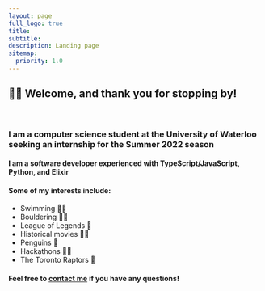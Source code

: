 ```yaml
---
layout: page
full_logo: true
title: 
subtitle: 
description: Landing page
sitemap:
  priority: 1.0
---
```

<h2 class="">🙋‍♂️ Welcome, and thank you for stopping by! </h2>
<br>

### I am a **computer science** student at the **University of Waterloo** seeking an internship for the Summer 2022 season


#### I am a software developer experienced with TypeScript/JavaScript, Python, and Elixir


#### Some of my interests include:
- Swimming 🏊‍♀️
- Bouldering 🧗‍♂️
- League of Legends 🍄
- Historical movies 🧙‍♂️
- Penguins 🐧
- Hackathons 👩‍💻
- The Toronto Raptors 🦖

#### Feel free to [contact me](mailto:addison.chen@uwaterloo.ca) if you have any questions!



<br>
<br>
<br>
<br>
<br>
<br>

